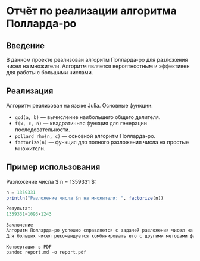 # Отчёт по реализации алгоритма Полларда-ро

## Введение
В данном проекте реализован алгоритм Полларда-ро для разложения чисел на множители. Алгоритм является вероятностным и эффективен для работы с большими числами.

## Реализация
Алгоритм реализован на языке Julia. Основные функции:
- `gcd(a, b)` — вычисление наибольшего общего делителя.
- `f(x, c, n)` — квадратичная функция для генерации последовательности.
- `pollard_rho(n, c)` — основной алгоритм Полларда-ро.
- `factorize(n)` — функция для полного разложения числа на простые множители.

## Пример использования
Разложение числа $ n = 1359331 $:
```julia
n = 1359331
println("Разложение числа $n на множители: ", factorize(n))

Результат:
1359331=1093×1243

Заключение
Алгоритм Полларда-ро успешно справляется с задачей разложения чисел на множители. 
Для больших чисел рекомендуется комбинировать его с другими методами факторизации.

Конвертация в PDF 
pandoc report.md -o report.pdf
